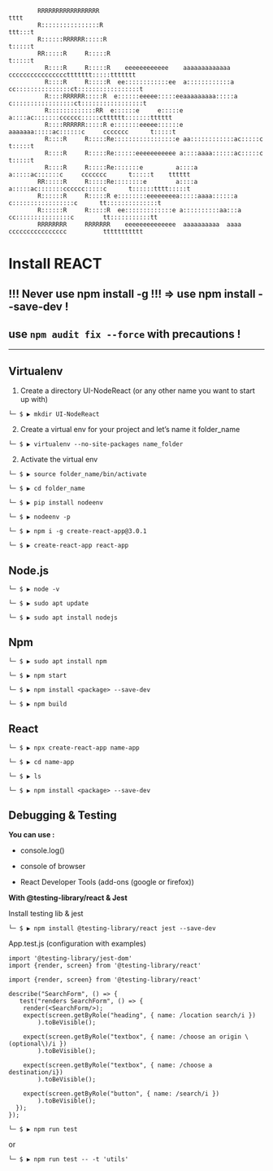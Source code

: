                                              
                                                                                                  
                                                                                                  
            RRRRRRRRRRRRRRRRR                                                                   tttt          
            R::::::::::::::::R                                                               ttt:::t          
            R::::::RRRRRR:::::R                                                              t:::::t          
            RR:::::R     R:::::R                                                             t:::::t          
              R::::R     R:::::R    eeeeeeeeeeee    aaaaaaaaaaaaa      ccccccccccccccccttttttt:::::ttttttt    
              R::::R     R:::::R  ee::::::::::::ee  a::::::::::::a   cc:::::::::::::::ct:::::::::::::::::t    
              R::::RRRRRR:::::R  e::::::eeeee:::::eeaaaaaaaaa:::::a c:::::::::::::::::ct:::::::::::::::::t    
              R:::::::::::::RR  e::::::e     e:::::e         a::::ac:::::::cccccc:::::ctttttt:::::::tttttt    
              R::::RRRRRR:::::R e:::::::eeeee::::::e  aaaaaaa:::::ac::::::c     ccccccc      t:::::t          
              R::::R     R:::::Re:::::::::::::::::e aa::::::::::::ac:::::c                   t:::::t          
              R::::R     R:::::Re::::::eeeeeeeeeee a::::aaaa::::::ac:::::c                   t:::::t          
              R::::R     R:::::Re:::::::e         a::::a    a:::::ac::::::c     ccccccc      t:::::t    tttttt
            RR:::::R     R:::::Re::::::::e        a::::a    a:::::ac:::::::cccccc:::::c      t::::::tttt:::::t
            R::::::R     R:::::R e::::::::eeeeeeeea:::::aaaa::::::a c:::::::::::::::::c      tt::::::::::::::t
            R::::::R     R:::::R  ee:::::::::::::e a::::::::::aa:::a cc:::::::::::::::c        tt:::::::::::tt
            RRRRRRRR     RRRRRRR    eeeeeeeeeeeeee  aaaaaaaaaa  aaaa   cccccccccccccccc          ttttttttttt  
                                                                                                  
                                                                                                  
                                                                                                  
# Install REACT


## !!! Never use npm install -g !!! => use npm install --save-dev !
## use `npm audit fix --force` with precautions !

---

## Virtualenv

1. Create a directory UI-NodeReact (or any other name you want to start up with)

`└─ $ ▶ mkdir UI-NodeReact`

2. Create a virtual env for your project and let’s name it folder_name

`└─ $ ▶ virtualenv --no-site-packages name_folder`

2. Activate the virtual env

`└─ $ ▶ source folder_name/bin/activate`

`└─ $ ▶ cd folder_name`

`└─ $ ▶ pip install nodeenv`

`└─ $ ▶ nodeenv -p`

`└─ $ ▶ npm i -g create-react-app@3.0.1`

`└─ $ ▶ create-react-app react-app`


## Node.js

`└─ $ ▶ node -v`

`└─ $ ▶ sudo apt update`

`└─ $ ▶ sudo apt install nodejs`


## Npm

`└─ $ ▶ sudo apt install npm`

`└─ $ ▶ npm start`

`└─ $ ▶ npm install <package> --save-dev`

`└─ $ ▶ npm build`


## React

`└─ $ ▶ npx create-react-app name-app`

`└─ $ ▶ cd name-app`

`└─ $ ▶ ls`

`└─ $ ▶ npm install <package> --save-dev`


## Debugging & Testing

**You can use :**

- console.log()

- console of browser

- React Developer Tools (add-ons (google or firefox))

**With @testing-library/react & Jest**

Install testing lib & jest

`└─ $ ▶ npm install @testing-library/react jest --save-dev`

App.test.js (configuration with examples)

```
import '@testing-library/jest-dom'
import {render, screen} from '@testing-library/react'
```

```
import {render, screen} from '@testing-library/react'

describe("SearchForm", () => {
   test("renders SearchForm", () => {
    render(<SearchForm/>);
    expect(screen.getByRole("heading", { name: /location search/i })
        ).toBeVisible();
        
    expect(screen.getByRole("textbox", { name: /choose an origin \(optional\)/i })
        ).toBeVisible();

    expect(screen.getByRole("textbox", { name: /choose a destination/i})
        ).toBeVisible();
        
    expect(screen.getByRole("button", { name: /search/i })
        ).toBeVisible();
  });
});
```

`└─ $ ▶ npm run test`

or

`└─ $ ▶ npm run test -- -t 'utils'`
